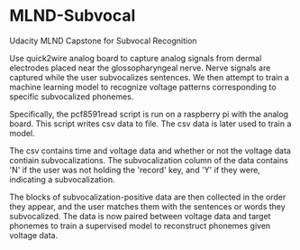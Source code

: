 # MLND-Subvocal
Udacity MLND Capstone for Subvocal Recognition

Use quick2wire analog board to capture analog signals from dermal electrodes placed near the glossopharyngeal nerve. 
Nerve signals are captured while the user subvocalizes sentences.
We then attempt to train a machine learning model to recognize voltage patterns corresponding to specific subvocalized phonemes. 

Specifically, the pcf8591read script is run on a raspberry pi with the analog board.
This script writes csv data to file. 
The csv data is later used to train a model.

The csv contains time and voltage data and whether or not the voltage data contiain subvocalizations.
The subvocalization column of the data contains 'N' if the user was not holding the 'record' key, and 'Y' if they were, indicating a subvocalization.

The blocks of subvocalization-positive data are then collected in the order they appear, and the user matches them with the sentences or words they subvocalized. 
The data is now paired between voltage data and target phonemes to train a supervised model to reconstruct phonemes given voltage data. 
